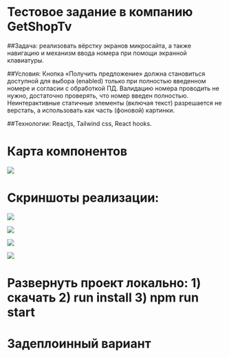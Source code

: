 # Тестовое задание в компанию GetShopTv 

##Задача: реализовать вёрстку экранов микросайта, а также навигацию и механизм ввода номера при помощи экранной клавиатуры. 

##Условия: Кнопка «Получить предложение» должна становиться доступной для выбора (enabled) только при полностью введенном номере и согласии с обработкой ПД. Валидацию номера проводить не нужно, достаточно проверять, что номер введен полностью. Неинтерактивные статичные элементы (включая текст) разрешается не верстать, а использовать как часть (фоновой) картинки. 

##Технологии: Reactjs, Tailwind css, React hooks.

# Карта компонентов 

![](public/screenshots/Screenshots_7.png)

# Скриншоты реализации: 

![](public/screenshots/Screenshots_1.png)

![](public/screenshots/Screenshots_2.png)

![](public/screenshots/Screenshots_3.png)

![](public/screenshots/Screenshots_4.png)

# Развернуть проект локально: 1) скачать 2) run install 3) npm run start 

# Задеплоинный вариант 

